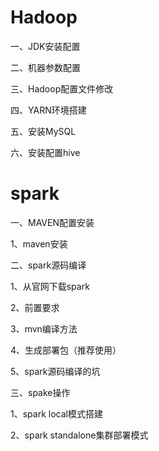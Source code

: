 # Hadoop

一、JDK安装配置

二、机器参数配置

三、Hadoop配置文件修改

四、YARN环境搭建

五、安装MySQL

六、安装配置hive

# spark

一、MAVEN配置安装

1、maven安装

二、spark源码编译

1、从官网下载spark

2、前置要求

3、mvn编译方法

4、生成部署包（推荐使用）

5、spark源码编译的坑

三、spake操作

1、spark local模式搭建

2、spark standalone集群部署模式
